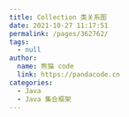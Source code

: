 ```yaml
---
title: Collection 类关系图
date: 2021-10-27 11:17:51
permalink: /pages/362762/
tags: 
  - null
author: 
  name: 熊猫 code
  link: https://pandacode.cn
categories: 
  - Java
  - Java 集合框架
---
```

